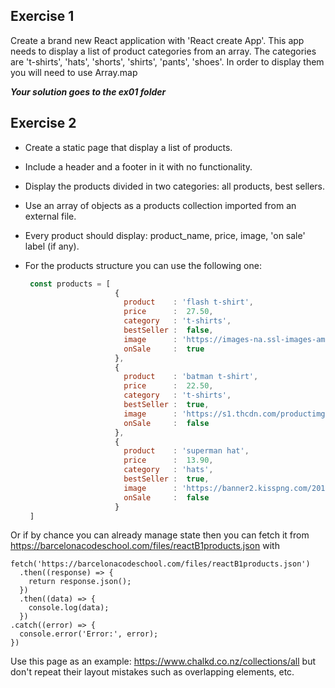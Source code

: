 ## Exercise 1

Create a brand new React application with 'React create App'. This app needs to display a list of product categories from an array. The categories are 't-shirts', 'hats', 'shorts', 'shirts', 'pants', 'shoes'. In order to display them you will need to use Array.map

***Your solution goes to the ex01 folder***



## Exercise 2 

- Create a static page that display a list of products.

- Include a header and a footer in it with no functionality.

- Display the products divided in two categories: all products, best sellers. 

- Use an array of objects as a products collection imported from an external file. 

- Every product should display: product_name, price, image, 'on sale' label (if any).

- For the products structure you can use the following one:

  ```jsx
   const products = [
                      {
                        product    : 'flash t-shirt',
                        price      :  27.50,
                        category   : 't-shirts',
                        bestSeller :  false,
                        image      : 'https://images-na.ssl-images-amazon.com/images/I/61ZipyCaAKL._AC_UX385_.jpg',
                        onSale     :  true
                      },
                      {
                        product    : 'batman t-shirt',
                        price      :  22.50,
                        category   : 't-shirts',
                        bestSeller :  true,
                        image      : 'https://s1.thcdn.com/productimg/1600/1600/11676326-1444552242012324.png',
                        onSale     :  false
                      },
                      {
                        product    : 'superman hat',
                        price      :  13.90,
                        category   : 'hats',
                        bestSeller :  true,
                        image      : 'https://banner2.kisspng.com/20180429/rqe/kisspng-baseball-cap-superman-logo-batman-hat-5ae5ef317f8366.9727520615250184175223.jpg',
                        onSale     :  false
                      }
   ]
   ```
Or if by chance you can already manage state then you can fetch it from https://barcelonacodeschool.com/files/reactB1products.json with 

```
fetch('https://barcelonacodeschool.com/files/reactB1products.json')
  .then((response) => {
    return response.json();
  })
  .then((data) => {
    console.log(data);
  })
.catch((error) => {
  console.error('Error:', error);
})
```

Use this page as an example: https://www.chalkd.co.nz/collections/all but don't repeat their layout mistakes such as overlapping elements, etc. 


